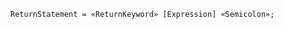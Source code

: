 <!-- This file is generated automatically by infrastructure scripts. Please don't edit by hand. -->

<!-- markdownlint-disable first-line-h1 -->

```{ .ebnf .slang-ebnf #ReturnStatement }
ReturnStatement = «ReturnKeyword» [Expression] «Semicolon»;
```
